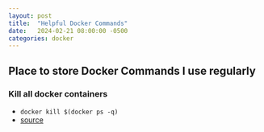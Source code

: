 ```yaml
---
layout: post
title:  "Helpful Docker Commands"
date:   2024-02-21 08:00:00 -0500
categories: docker
---
```


## Place to store Docker Commands I use regularly

### Kill all docker containers

- `docker kill $(docker ps -q)`
- [source](https://www.cloudbees.com/blog/how-to-kill-all-containers-in-docker#kill-all-docker-containers-using-the-cli)
